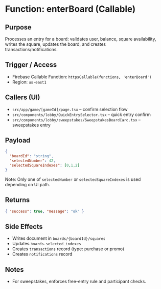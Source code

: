 # Function: enterBoard (Callable)

## Purpose
Processes an entry for a board: validates user, balance, square availability, writes the square, updates the board, and creates transactions/notifications.

## Trigger / Access
- Firebase Callable Function: `httpsCallable(functions, 'enterBoard')`
- Region: `us-east1`

## Callers (UI)
- `src/app/game/[gameId]/page.tsx` – confirm selection flow
- `src/components/lobby/QuickEntrySelector.tsx` – quick entry confirm
- `src/components/lobby/sweepstakes/SweepstakesBoardCard.tsx` – sweepstakes entry

## Payload
```json
{
  "boardId": "string",
  "selectedNumber": 42,
  "selectedSquareIndexes": [0,1,2]
}
```

Note: Only one of `selectedNumber` or `selectedSquareIndexes` is used depending on UI path.

## Returns
```json
{ "success": true, "message": "ok" }
```

## Side Effects
- Writes document in `boards/{boardId}/squares`
- Updates `boards.selected_indexes`
- Creates `transactions` record (type: purchase or promo)
- Creates `notifications` record

## Notes
- For sweepstakes, enforces free-entry rule and participant checks.

